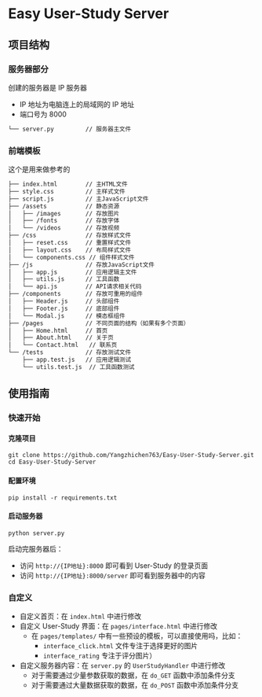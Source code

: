 # Easy User-Study Server

## 项目结构

### 服务器部分
创建的服务器是 IP 服务器
- IP 地址为电脑连上的局域网的 IP 地址
- 端口号为 8000
```txt
└── server.py         // 服务器主文件
```

### 前端模板
这个是用来做参考的
```txt
├── index.html        // 主HTML文件
├── style.css         // 主样式文件
├── script.js         // 主JavaScript文件
├── /assets           // 静态资源
│   ├── /images       // 存放图片
│   ├── /fonts        // 存放字体
│   └── /videos       // 存放视频
├── /css              // 存放样式文件
│   ├── reset.css     // 重置样式文件
│   ├── layout.css    // 布局样式文件
│   └── components.css // 组件样式文件
├── /js               // 存放JavaScript文件
│   ├── app.js        // 应用逻辑主文件
│   ├── utils.js      // 工具函数
│   └── api.js        // API请求相关代码
├── /components       // 存放可重用的组件
│   ├── Header.js     // 头部组件
│   ├── Footer.js     // 底部组件
│   └── Modal.js      // 模态框组件
├── /pages            // 不同页面的结构（如果有多个页面）
│   ├── Home.html     // 首页
│   ├── About.html    // 关于页
│   └── Contact.html   // 联系页
└── /tests            // 存放测试文件
    ├── app.test.js   // 应用逻辑测试
    └── utils.test.js  // 工具函数测试

```

## 使用指南

### 快速开始

#### 克隆项目
```shell
git clone https://github.com/Yangzhichen763/Easy-User-Study-Server.git
cd Easy-User-Study-Server
```
#### 配置环境
```shell
pip install -r requirements.txt
```
#### 启动服务器
```shell
python server.py
```
启动完服务器后：
- 访问 `http://{IP地址}:8000` 即可看到 User-Study 的登录页面
- 访问 `http://{IP地址}:8000/server` 即可看到服务器中的内容

### 自定义

- 自定义首页：在 `index.html` 中进行修改
- 自定义 User-Study 界面：在 `pages/interface.html` 中进行修改
  - 在 `pages/templates/` 中有一些预设的模板，可以直接使用吗，比如：
    - `interface_click.html` 文件专注于选择更好的图片
    - `interface_rating` 专注于评分图片）
- 自定义服务器内容：在 `server.py` 的 `UserStudyHandler` 中进行修改
  - 对于需要通过少量参数获取的数据，在 `do_GET` 函数中添加条件分支
  - 对于需要通过大量数据获取的数据，在 `do_POST` 函数中添加条件分支
